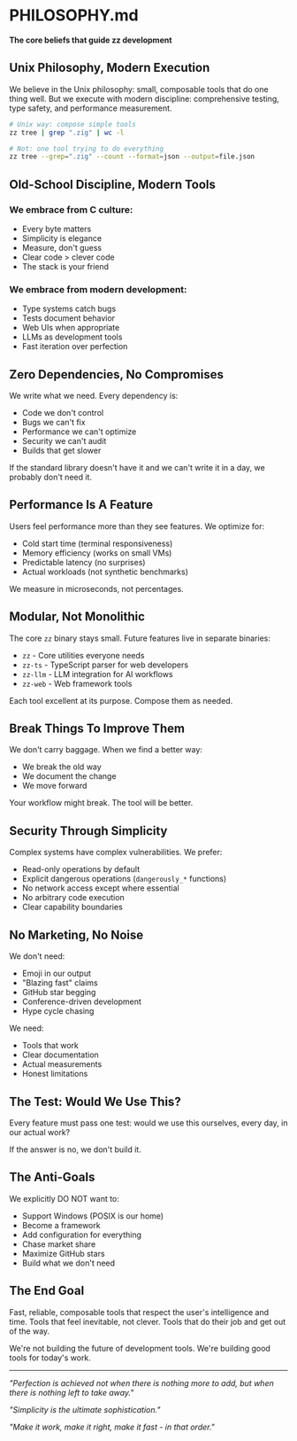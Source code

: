 # PHILOSOPHY.md

**The core beliefs that guide zz development**

## Unix Philosophy, Modern Execution

We believe in the Unix philosophy: small, composable tools that do one thing well. But we execute with modern discipline: comprehensive testing, type safety, and performance measurement.

```bash
# Unix way: compose simple tools
zz tree | grep ".zig" | wc -l

# Not: one tool trying to do everything  
zz tree --grep=".zig" --count --format=json --output=file.json
```

## Old-School Discipline, Modern Tools

### We embrace from C culture:
- Every byte matters
- Simplicity is elegance
- Measure, don't guess
- Clear code > clever code
- The stack is your friend

### We embrace from modern development:
- Type systems catch bugs
- Tests document behavior  
- Web UIs when appropriate
- LLMs as development tools
- Fast iteration over perfection

## Zero Dependencies, No Compromises

We write what we need. Every dependency is:
- Code we don't control
- Bugs we can't fix
- Performance we can't optimize
- Security we can't audit
- Builds that get slower

If the standard library doesn't have it and we can't write it in a day, we probably don't need it.

## Performance Is A Feature

Users feel performance more than they see features. We optimize for:
- Cold start time (terminal responsiveness)
- Memory efficiency (works on small VMs)
- Predictable latency (no surprises)
- Actual workloads (not synthetic benchmarks)

We measure in microseconds, not percentages.

## Modular, Not Monolithic

The core `zz` binary stays small. Future features live in separate binaries:
- `zz` - Core utilities everyone needs
- `zz-ts` - TypeScript parser for web developers
- `zz-llm` - LLM integration for AI workflows
- `zz-web` - Web framework tools

Each tool excellent at its purpose. Compose them as needed.

## Break Things To Improve Them

We don't carry baggage. When we find a better way:
- We break the old way
- We document the change
- We move forward

Your workflow might break. The tool will be better.

## Security Through Simplicity

Complex systems have complex vulnerabilities. We prefer:
- Read-only operations by default
- Explicit dangerous operations (`dangerously_*` functions)
- No network access except where essential
- No arbitrary code execution
- Clear capability boundaries

## No Marketing, No Noise

We don't need:
- Emoji in our output
- "Blazing fast" claims  
- GitHub star begging
- Conference-driven development
- Hype cycle chasing

We need:
- Tools that work
- Clear documentation
- Actual measurements
- Honest limitations

## The Test: Would We Use This?

Every feature must pass one test: would we use this ourselves, every day, in our actual work?

If the answer is no, we don't build it.

## The Anti-Goals

We explicitly DO NOT want to:
- Support Windows (POSIX is our home)
- Become a framework
- Add configuration for everything
- Chase market share
- Maximize GitHub stars
- Build what we don't need

## The End Goal

Fast, reliable, composable tools that respect the user's intelligence and time. Tools that feel inevitable, not clever. Tools that do their job and get out of the way.

We're not building the future of development tools. We're building good tools for today's work.

---

*"Perfection is achieved not when there is nothing more to add, but when there is nothing left to take away."*

*"Simplicity is the ultimate sophistication."*

*"Make it work, make it right, make it fast - in that order."*